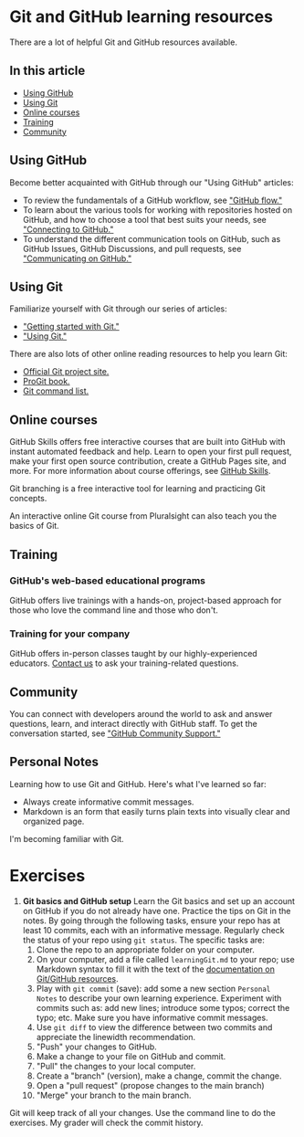 # Git and GitHub learning resources
There are a lot of helpful Git and GitHub resources available.

## In this article
- [Using GitHub](#using-github)
- [Using Git](#using-git)
- [Online courses](#online-courses)
- [Training](#training)
- [Community](#community)

## Using GitHub
Become better acquainted with GitHub through our "Using GitHub" articles:

- To review the fundamentals of a GitHub workflow, see ["GitHub flow."](https://docs.github.com/en/get-started/quickstart/github-flow)
- To learn about the various tools for working with repositories hosted on GitHub, and how to choose a tool that best suits your needs, see ["Connecting to GitHub."](https://docs.github.com/en/github/using-git/connecting-to-github)
- To understand the different communication tools on GitHub, such as GitHub Issues, GitHub Discussions, and pull requests, see ["Communicating on GitHub."](https://docs.github.com/en/github/managing-your-work-on-github/communicating-on-github)

## Using Git
Familiarize yourself with Git through our series of articles:

- ["Getting started with Git."](https://docs.github.com/en/get-started/quickstart/set-up-git)
- ["Using Git."](https://docs.github.com/en/get-started/quickstart/using-git)

There are also lots of other online reading resources to help you learn Git:

- [Official Git project site.](https://git-scm.com/)
- [ProGit book.](https://git-scm.com/book/en/v2)
- [Git command list.](https://git-scm.com/docs)

## Online courses
GitHub Skills offers free interactive courses that are built into GitHub with instant automated feedback and help. Learn to open your first pull request, make your first open source contribution, create a GitHub Pages site, and more. For more information about course offerings, see [GitHub Skills](https://skills.github.com/).

Git branching is a free interactive tool for learning and practicing Git concepts.

An interactive online Git course from Pluralsight can also teach you the basics of Git.

## Training
### GitHub's web-based educational programs
GitHub offers live trainings with a hands-on, project-based approach for those who love the command line and those who don't.

### Training for your company
GitHub offers in-person classes taught by our highly-experienced educators. [Contact us](https://github.com/about/contact) to ask your training-related questions.

## Community
You can connect with developers around the world to ask and answer questions, learn, and interact directly with GitHub staff. To get the conversation started, see ["GitHub Community Support."](https://github.community/)

## Personal Notes

Learning how to use Git and GitHub. Here's what I've learned so far:

- Always create informative commit messages.
- Markdown is an form that easily turns plain texts into visually clear and organized page.

I'm becoming familiar with Git.

# Exercises

1. **Git basics and GitHub setup** 
  Learn the Git basics and set up an account on GitHub if you do not
  already have one. Practice the tips on Git in the notes. By going
  through the following tasks, ensure your repo has at least 10
  commits, each with an informative message. Regularly check the
  status of your repo using `git status`. The specific tasks are:
    1. Clone the repo to an appropriate folder on your computer.
    1. On your computer, add a file called `learningGit.md` to your
       repo; use Markdown syntax to fill it with the text of the
       [documentation on Git/GitHub
		resources](https://docs.github.com/en/get-started/quickstart/git-and-github-learning-resources).
    1. Play with `git commit` (save): add some a new section 
    `Personal	Notes` to describe your own learning
    experience. Experiment with commits such as:
	add new lines;	introduce some typos; correct the typo; etc. 
	Make sure you have informative commit messages.
	1. Use `git diff` to view the difference between two commits and
       appreciate the linewidth recommendation.
    1. "Push" your changes to GitHub.
    1. Make a change to your file on GitHub and commit.
    1. "Pull" the changes to your local computer.
    1. Create a "branch" (version), make a change, commit the change.
    1. Open a "pull request" (propose changes to the main branch)
	1. "Merge" your branch to the main branch.

  Git will keep track of all your changes. Use the command line to do
  the exercises. My grader will check the commit history.
  
